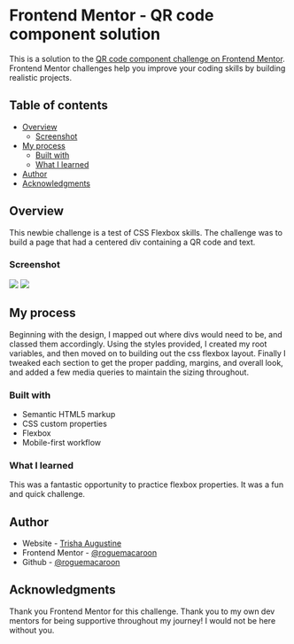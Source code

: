 # Frontend Mentor - QR code component solution

This is a solution to the [QR code component challenge on Frontend Mentor](https://www.frontendmentor.io/challenges/qr-code-component-iux_sIO_H). Frontend Mentor challenges help you improve your coding skills by building realistic projects. 

## Table of contents

- [Overview](#overview)
  - [Screenshot](#screenshot)
- [My process](#my-process)
  - [Built with](#built-with)
  - [What I learned](#what-i-learned)
- [Author](#author)
- [Acknowledgments](#acknowledgments)


## Overview
This newbie challenge is a test of CSS Flexbox skills. The challenge was to build a page that had a centered div containing a QR code and text. 

### Screenshot

![](/images/mobile-preview.jpg) 
![](/images/desktop-preview.jpg)


## My process
Beginning with the design, I mapped out where divs would need to be, and classed them accordingly. Using the styles provided, I created my root variables, and then moved on to building out the css flexbox layout. Finally I tweaked each section to get the proper padding, margins, and overall look, and added a few media queries to maintain the sizing throughout.   

### Built with

- Semantic HTML5 markup
- CSS custom properties
- Flexbox
- Mobile-first workflow


### What I learned

This was a fantastic opportunity to practice flexbox properties. It was a fun and quick challenge.  


## Author

- Website - [Trisha Augustine](https://trishcodes.dev)
- Frontend Mentor - [@roguemacaroon](https://www.frontendmentor.io/profile/roguemacaroon)
- Github - [@roguemacaroon](https://github.com/roguemacaroon)


## Acknowledgments
Thank you Frontend Mentor for this challenge. 
Thank you to my own dev mentors for being supportive throughout my journey! I would not be here without you.

